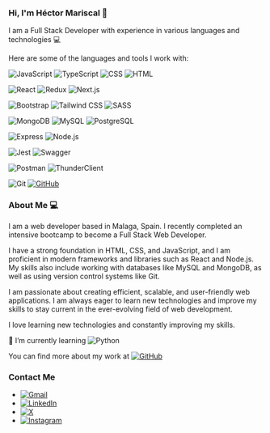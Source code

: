 ### Hi, I'm Héctor Mariscal 👋

I am a Full Stack Developer with experience in various languages and technologies 💻

Here are some of the languages and tools I work with:

![JavaScript](https://img.shields.io/badge/JavaScript-ES6+-F7DF1E?style=flat&logo=javascript&logoColor=yellow)
![TypeScript](https://img.shields.io/badge/TypeScript-4.0-3178C6?style=flat&logo=typescript&logoColor=blue)
![CSS](https://img.shields.io/badge/CSS-3-1572B6?style=flat&logo=css3&logoColor=blue)
![HTML](https://img.shields.io/badge/HTML-5-E34F26?style=flat&logo=html5&logoColor=orange)

![React](https://img.shields.io/badge/React-17-61DAFB?style=flat&logo=react&logoColor=blue)
![Redux](https://img.shields.io/badge/Redux-4-764ABC?style=flat&logo=redux&logoColor=purple)
![Next.js](https://img.shields.io/badge/Next.js-10-000000?style=flat&logo=next.js&logoColor=black)

![Bootstrap](https://img.shields.io/badge/Bootstrap-4-563D7C?style=flat&logo=bootstrap&logoColor=purple)
![Tailwind CSS](https://img.shields.io/badge/Tailwind_CSS-1.9-38B2AC?style=flat&logo=tailwind-css&logoColor=turquoise)
![SASS](https://img.shields.io/badge/SASS-1.32.0-CC6699?style=flat&logo=sass&logoColor=pink)

![MongoDB](https://img.shields.io/badge/MongoDB-4.4-47A248?style=flat&logo=mongodb&logoColor=green)
![MySQL](https://img.shields.io/badge/MySQL-8.0-4479A1?style=flat&logo=mysql&logoColor=blue)
![PostgreSQL](https://img.shields.io/badge/PostgreSQL-13-336791?style=flat&logo=postgresql&logoColor=blue)

![Express](https://img.shields.io/badge/Express-4-000000?style=flat&logo=express&logoColor=white)
![Node.js](https://img.shields.io/badge/Node.js-14-339933?style=flat&logo=node.js&logoColor=green)

![Jest](https://img.shields.io/badge/Jest-26.6.3-C21325?style=flat&logo=jest&logoColor=pink)
![Swagger](https://img.shields.io/badge/Swagger-2.0-85EA2D?style=flat&logo=swagger&logoColor=green)

![Postman](https://img.shields.io/badge/Postman-8-FF6C37?style=flat&logo=postman&logoColor=orange)
![ThunderClient](https://img.shields.io/badge/ThunderClient-1-1466FF?style=flat&logo=thunder-client&logoColor=purple)

![Git](https://img.shields.io/badge/Git-F05032?style=flat&logo=git&logoColor=white)
[![GitHub](https://img.shields.io/badge/GitHub-181717?style=flat&logo=github&logoColor=white)](https://github.com/Driazzt)


### About Me 💻

I am a web developer based in Malaga, Spain. I recently completed an intensive bootcamp to become a Full Stack Web Developer.

I have a strong foundation in HTML, CSS, and JavaScript, and I am proficient in modern frameworks and libraries such as React and Node.js. My skills also include working with databases like MySQL and MongoDB, as well as using version control systems like Git.

I am passionate about creating efficient, scalable, and user-friendly web applications. I am always eager to learn new technologies and improve my skills to stay current in the ever-evolving field of web development. 

I love learning new technologies and constantly improving my skills.

🌱 I’m currently learning ![Python](https://img.shields.io/badge/Python-3.8+-3776AB?style=flat&logo=python&logoColor=yellow)

You can find more about my work at [![GitHub](https://img.shields.io/badge/GitHub-181717?style=flat&logo=github&logoColor=white)](https://github.com/Driazzt)

### Contact Me

- [![Gmail](https://img.shields.io/badge/Gmail-EA4335?style=flat&logo=gmail&logoColor=white)](mailto:mariscalmanzanohector@gmail.com)
- [![LinkedIn](https://img.shields.io/badge/LinkedIn-0A66C2?style=flat&logo=linkedin&logoColor=white)](https://www.linkedin.com/in/h%C3%A9ctor-mariscal-manzano-125b53195/)
- [![X](https://img.shields.io/badge/X-1DA1F2?style=flat&logo=x&logoColor=black)](https://x.com/hectormm96)
- [![Instagram](https://img.shields.io/badge/Instagram-E4405F?style=flat&logo=instagram&logoColor=white)](https://www.instagram.com/hectormm96/)
